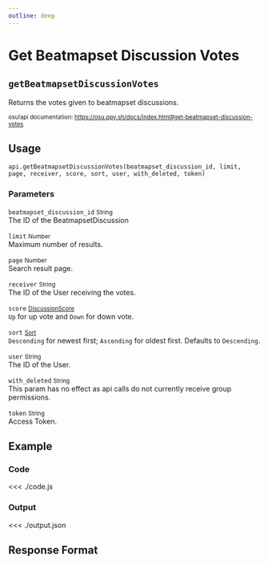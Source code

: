 ```yaml
---
outline: deep
---
```


# Get Beatmapset Discussion Votes <Badge type="info" text="GET"/>

## `getBeatmapsetDiscussionVotes`

Returns the votes given to beatmapset discussions.

<small>osu!api documentation: https://osu.ppy.sh/docs/index.html#get-beatmapset-discussion-votes</small>

## Usage

`api.getBeatmapsetDiscussionVotes(beatmapset_discussion_id, limit, page, receiver, score, sort, user, with_deleted, token)`

### Parameters

`beatmapset_discussion_id` <small>String</small> <Badge type="tip" text="optional" /><br>
The ID of the BeatmapsetDiscussion

`limit` <small>Number</small> <Badge type="tip" text="optional" /><br>
Maximum number of results.

`page` <small>Number</small> <Badge type="tip" text="optional" /><br>
Search result page.

`receiver` <small>String</small> <Badge type="tip" text="optional" /><br>
The ID of the User receiving the votes.

`score` <small>[DiscussionScore](../../types/discussion-score)</small> <Badge type="tip" text="optional" /><br>
`Up` for up vote and `Down` for down vote.

`sort` <small>[Sort](../../types/sort)</small> <Badge type="tip" text="optional" /><br>
`Descending` for newest first; `Ascending` for oldest first. Defaults to `Descending`.

`user` <small>String</small> <Badge type="tip" text="optional" /><br>
The ID of the User.

`with_deleted` <small>String</small> <Badge type="tip" text="optional" /><br>
This param has no effect as api calls do not currently receive group permissions.

`token` <small>String</small><br>
Access Token.

## Example

### Code
<<< ./code.js

### Output
<<< ./output.json

## Response Format

<!--@include: ./response.md-->